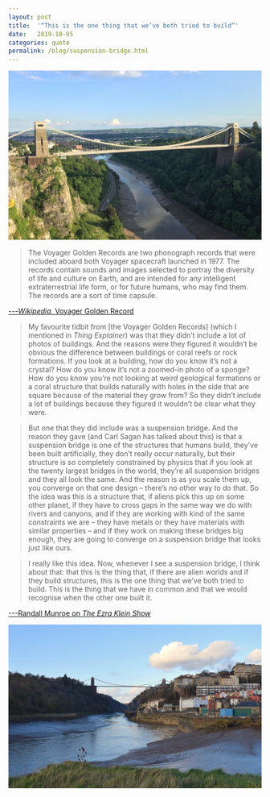 ```yaml
---
layout: post
title:  '“This is the one thing that we’ve both tried to build”'
date:   2019-10-05
categories: quote
permalink: /blog/suspension-bridge.html
---
```


![](../assets/img/bridge-1.jpg)

> The Voyager Golden Records are two phonograph records that were included aboard both Voyager spacecraft launched in 1977. The records contain sounds and images selected to portray the diversity of life and culture on Earth, and are intended for any intelligent extraterrestrial life form, or for future humans, who may find them. The records are a sort of time capsule.

[---*Wikipedia*, Voyager Golden Record](https://en.wikipedia.org/wiki/Voyager_Golden_Record)

> My favourite tidbit from [the Voyager Golden Records] (which I mentioned in _Thing Explainer_) was that they didn’t include a lot of photos of buildings. And the reasons were they figured it wouldn’t be obvious the difference between buildings or coral reefs or rock formations. If you look at a building, how do you know it’s not a crystal? How do you know it’s not a zoomed-in photo of a sponge? How do you know you’re not looking at weird geological formations or a coral structure that builds naturally with holes in the side that are square because of the material they grow from? So they didn’t include a lot of buildings because they figured it wouldn’t be clear what they were.

> But one that they did include was a suspension bridge. And the reason they gave (and Carl Sagan has talked about this) is that a suspension bridge is one of the structures that humans build, they’ve been built artificially, they don’t really occur naturally, but their structure is so completely constrained by physics that if you look at the twenty largest bridges in the world, they’re all suspension bridges and they all look the same. And the reason is as you scale them up, you converge on that one design – there’s no other way to do that. So the idea was this is a structure that, if aliens pick this up on some other planet, if they have to cross gaps in the same way we do with rivers and canyons, and if they are working with kind of the same constraints we are – they have metals or they have materials with similar properties – and if they work on making these bridges big enough, they are going to converge on a suspension bridge that looks just like ours.

> I really like this idea. Now, whenever I see a suspension bridge, I think about that: that this is the thing that, if there are alien worlds and if they build structures, this is the one thing that we’ve both tried to build. This is the thing that we have in common and that we would recognise when the other one built it.

[---Randall Munroe on *The Ezra Klein Show*](https://www.stitcher.com/podcast/vox/the-ezra-klein-show/e/63923402)

![](../assets/img/bridge-2.jpg)
